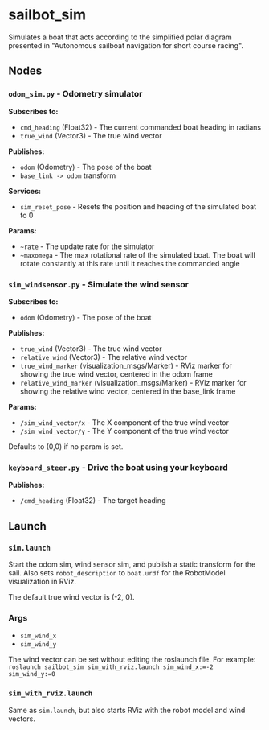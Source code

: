 # sailbot_sim

Simulates a boat that acts according to the simplified polar diagram presented in "Autonomous sailboat navigation for short course racing".

## Nodes

### `odom_sim.py` -  Odometry simulator

**Subscribes to:**
* `cmd_heading` (Float32) - The current commanded boat heading in radians 
* `true_wind` (Vector3) - The true wind vector

**Publishes:**
* `odom` (Odometry) - The pose of the boat
* `base_link -> odom` transform

**Services:**
* `sim_reset_pose` - Resets the position and heading of the simulated boat to 0

**Params:**
* `~rate` - The update rate for the simulator
* `~maxomega` - The max rotational rate of the simulated boat. The boat will rotate constantly at this rate until it reaches the commanded angle

### `sim_windsensor.py` - Simulate the wind sensor

**Subscribes to:**
* `odom` (Odometry) - The pose of the boat

**Publishes:**
* `true_wind` (Vector3) - The true wind vector
* `relative_wind` (Vector3) - The relative wind vector
* `true_wind_marker` (visualization_msgs/Marker) - RViz marker for showing the true wind vector, centered in the odom frame
* `relative_wind_marker` (visualization_msgs/Marker) - RViz marker for showing the relative wind vector, centered in the base_link frame

**Params:**
* `/sim_wind_vector/x` - The X component of the true wind vector
* `/sim_wind_vector/y` - The Y component of the true wind vector

Defaults to (0,0) if no param is set. 

### `keyboard_steer.py` - Drive the boat using your keyboard

**Publishes:**
* `/cmd_heading` (Float32) - The target heading


## Launch
### `sim.launch`

Start the odom sim, wind sensor sim, and publish a static transform for the sail. Also sets `robot_description` to `boat.urdf` for the RobotModel visualization in RViz.

The default true wind vector is (-2, 0).

### Args
* `sim_wind_x`
* `sim_wind_y`

The wind vector can be set without editing the roslaunch file. For example: `roslaunch sailbot_sim sim_with_rviz.launch sim_wind_x:=-2 sim_wind_y:=0`

### `sim_with_rviz.launch`

Same as `sim.launch`, but also starts RViz with the robot model and wind vectors.

